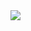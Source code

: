 <img src="https://capsule-render.vercel.app/api?type=cylinder&color=auto&height=180&section=header&text=Deep%20Learning%20by%20PyTorch&fontSize=40" />
